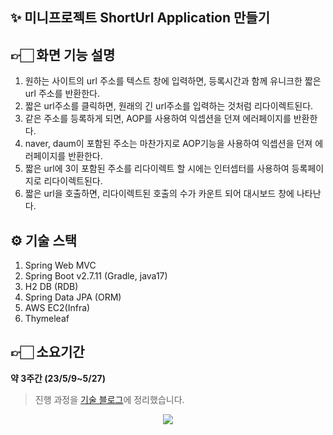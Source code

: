 ## **✨ 미니프로젝트 ShortUrl Application 만들기**

## **👉🏻 화면 기능 설명**

1.  원하는 사이트의 url 주소를 텍스트 창에 입력하면, 등록시간과 함께 유니크한 짧은 url 주소를 반환한다.
2.  짧은 url주소를 클릭하면, 원래의 긴 url주소를 입력하는 것처럼 리다이렉트된다.
3.  같은 주소를 등록하게 되면, AOP를 사용하여 익셉션을 던져 에러페이지를 반환한다.
4.  naver, daum이 포함된 주소는 마찬가지로 AOP기능을 사용하여 익셉션을 던져 에러페이지를 반환한다.
5.  짧은 url에 3이 포함된 주소를 리다이렉트 할 시에는 인터셉터를 사용하여 등록페이지로 리다이렉트된다.
6.  짧은 url을 호출하면, 리다이렉트된 호출의 수가 카운트 되어 대시보드 창에 나타난다.

## **⚙ 기술 스택**

1.  Spring Web MVC
2.  Spring Boot v2.7.11 (Gradle, java17)
3.  H2 DB (RDB)
4.  Spring Data JPA (ORM)
5.  AWS EC2(Infra)
6.  Thymeleaf

## **👉🏻 소요기간**

**약 3주간 (23/5/9~5/27)**

> 진행 과정을 [기술 블로그](http://www.yeees.tistory.com/)에 정리했습니다.

<p align="center">
  <img src="https://github.com/hyeonju-kim/ShortUrlApplication/assets/58349668/602a4033-1adc-4876-8ab8-e4c954f710d1">
</p>
